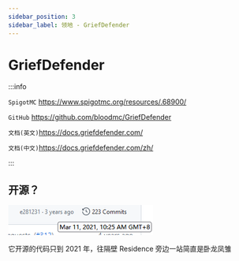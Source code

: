 ```yaml
---
sidebar_position: 3
sidebar_label: 领地 - GriefDefender
---
```


# GriefDefender

:::info

`SpigotMC` https://www.spigotmc.org/resources/.68900/

`GitHub` https://github.com/bloodmc/GriefDefender

`文档(英文)`https://docs.griefdefender.com/

`文档(中文)`https://docs.griefdefender.com/zh/

:::

## 开源？

![](_images/GriefDefender-github.png)

它开源的代码只到 2021 年，往隔壁 Residence 旁边一站简直是卧龙凤雏

